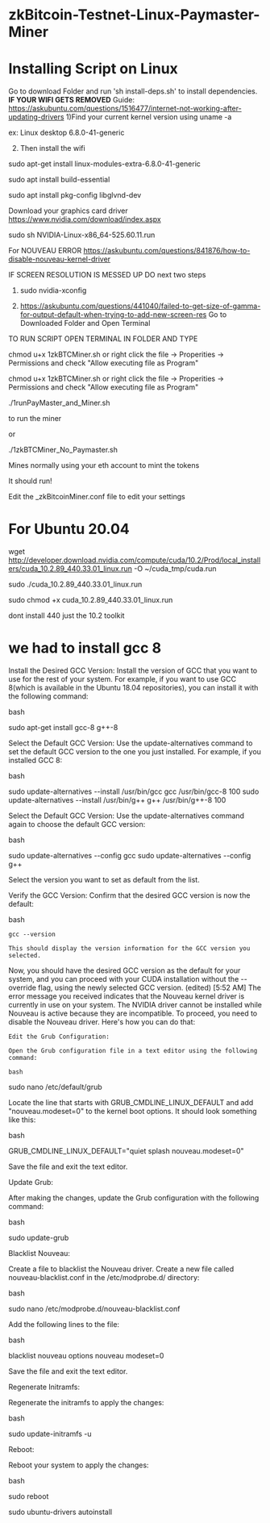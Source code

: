# zkBitcoin-Testnet-Linux-Paymaster-Miner
# Installing Script on Linux

Go to download Folder and
run 'sh install-deps.sh' to install dependencies.
**IF YOUR WIFI GETS REMOVED**
Guide: https://askubuntu.com/questions/1516477/internet-not-working-after-updating-drivers
1)Find your current kernel version using 
uname -a

ex: Linux desktop 6.8.0-41-generic

2) Then install the wifi

sudo apt-get install linux-modules-extra-6.8.0-41-generic


sudo apt install build-essential

sudo apt install pkg-config libglvnd-dev

Download your graphics card driver
https://www.nvidia.com/download/index.aspx

sudo sh NVIDIA-Linux-x86_64-525.60.11.run

For NOUVEAU ERROR
https://askubuntu.com/questions/841876/how-to-disable-nouveau-kernel-driver


IF SCREEN RESOLUTION IS MESSED UP DO next two steps
1) sudo nvidia-xconfig

2) https://askubuntu.com/questions/441040/failed-to-get-size-of-gamma-for-output-default-when-trying-to-add-new-screen-res
Go to Downloaded Folder and Open Terminal


TO RUN SCRIPT OPEN TERMINAL IN FOLDER AND TYPE

chmod u+x 1zkBTCMiner.sh  or right click the file -> Properities -> Permissions and check "Allow executing file as Program"



chmod u+x 1zkBTCMiner.sh or right click the file -> Properities -> Permissions and check "Allow executing file as Program"

./1runPayMaster_and_Miner.sh

to run the miner

or

./1zkBTCMiner_No_Paymaster.sh

Mines normally using your eth account to mint the tokens

It should run!

Edit the _zkBitcoinMiner.conf file to edit your settings




# For Ubuntu 20.04

wget http://developer.download.nvidia.com/compute/cuda/10.2/Prod/local_installers/cuda_10.2.89_440.33.01_linux.run -O ~/cuda_tmp/cuda.run

sudo ./cuda_10.2.89_440.33.01_linux.run

sudo chmod +x cuda_10.2.89_440.33.01_linux.run

dont install 440 just the 10.2 toolkit

# we had to install gcc 8

Install the Desired GCC Version:
Install the version of GCC that you want to use for the rest of your system. For example, if you want to use GCC 8(which is available in the Ubuntu 18.04 repositories), you can install it with the following command:

bash

sudo apt-get install gcc-8 g++-8

Select the Default GCC Version:
Use the update-alternatives command to set the default GCC version to the one you just installed. For example, if you installed GCC 8:

bash

sudo update-alternatives --install /usr/bin/gcc gcc /usr/bin/gcc-8 100
sudo update-alternatives --install /usr/bin/g++ g++ /usr/bin/g++-8 100

Select the Default GCC Version:
Use the update-alternatives command again to choose the default GCC version:

bash

sudo update-alternatives --config gcc
sudo update-alternatives --config g++

Select the version you want to set as default from the list.

Verify the GCC Version:
Confirm that the desired GCC version is now the default:

bash

    gcc --version

    This should display the version information for the GCC version you selected.

Now, you should have the desired GCC version as the default for your system, and you can proceed with your CUDA installation without the --override flag, using the newly selected GCC version. (edited)
[5:52 AM]
The error message you received indicates that the Nouveau kernel driver is currently in use on your system. The NVIDIA driver cannot be installed while Nouveau is active because they are incompatible. To proceed, you need to disable the Nouveau driver. Here's how you can do that:

    Edit the Grub Configuration:

    Open the Grub configuration file in a text editor using the following command:

    bash

sudo nano /etc/default/grub

Locate the line that starts with GRUB_CMDLINE_LINUX_DEFAULT and add "nouveau.modeset=0" to the kernel boot options. It should look something like this:

bash

GRUB_CMDLINE_LINUX_DEFAULT="quiet splash nouveau.modeset=0"

Save the file and exit the text editor.

Update Grub:

After making the changes, update the Grub configuration with the following command:

bash

sudo update-grub

Blacklist Nouveau:

Create a file to blacklist the Nouveau driver. Create a new file called nouveau-blacklist.conf in the /etc/modprobe.d/ directory:

bash

sudo nano /etc/modprobe.d/nouveau-blacklist.conf

Add the following lines to the file:

bash

blacklist nouveau
options nouveau modeset=0

Save the file and exit the text editor.

Regenerate Initramfs:

Regenerate the initramfs to apply the changes:

bash

sudo update-initramfs -u

Reboot:

Reboot your system to apply the changes:

bash

sudo reboot

sudo ubuntu-drivers autoinstall
